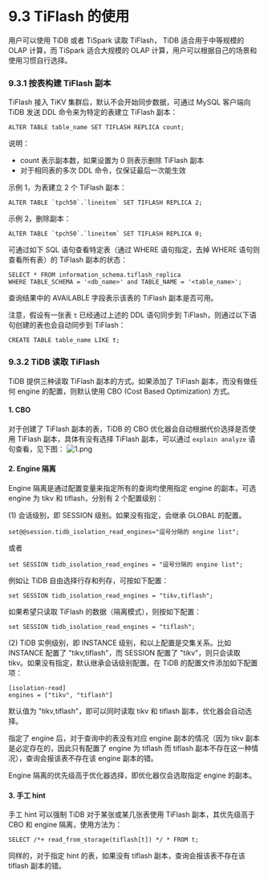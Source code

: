 # 9.3 TiFlash 的使用
用户可以使用 TiDB 或者 TiSpark 读取 TiFlash， TiDB 适合用于中等规模的 OLAP 计算，而 TiSpark 适合大规模的 OLAP 计算，用户可以根据自己的场景和使用习惯自行选择。

### 9.3.1 按表构建 TiFlash 副本
TiFlash 接入 TiKV 集群后，默认不会开始同步数据，可通过 MySQL 客户端向 TiDB 发送 DDL 命令来为特定的表建立 TiFlash 副本：
```
ALTER TABLE table_name SET TIFLASH REPLICA count; 
```
说明：
* count 表示副本数，如果设置为 0 则表示删除 TiFlash 副本
* 对于相同表的多次 DDL 命令，仅保证最后一次能生效

示例 1，为表建立 2 个 TiFlash 副本：
```
ALTER TABLE `tpch50`.`lineitem` SET TIFLASH REPLICA 2;
```

示例 2，删除副本：
```
ALTER TABLE `tpch50`.`lineitem` SET TIFLASH REPLICA 0;
```

可通过如下 SQL 语句查看特定表（通过 WHERE 语句指定，去掉 WHERE 语句则查看所有表）的 TiFlash 副本的状态：
```
SELECT * FROM information_schema.tiflash_replica
WHERE TABLE_SCHEMA = '<db_name>' and TABLE_NAME = '<table_name>';
```
查询结果中的 AVAILABLE 字段表示该表的 TiFlash 副本是否可用。

注意，假设有一张表 `t` 已经通过上述的 DDL 语句同步到 TiFlash，则通过以下语句创建的表也会自动同步到 TiFlash：
```
CREATE TABLE table_name LIKE t;
```

### 9.3.2 TiDB 读取 TiFlash
TiDB 提供三种读取 TiFlash 副本的方式。如果添加了 TiFlash 副本，而没有做任何 engine 的配置，则默认使用 CBO (Cost Based Optimization) 方式。

#### 1. CBO
对于创建了 TiFlash 副本的表，TiDB 的 CBO 优化器会自动根据代价选择是否使用 TiFlash 副本，具体有没有选择 TiFlash 副本，可以通过 `explain analyze` 语句查看，见下图：
![1.png](res/session1/chapter9/tiflash-in-action/1.png)


#### 2. Engine 隔离
Engine 隔离是通过配置变量来指定所有的查询均使用指定 engine 的副本，可选 engine 为 tikv 和 tiflash，分别有 2 个配置级别：

(1) 会话级别，即 SESSION 级别。如果没有指定，会继承 GLOBAL 的配置。

```
set@@session.tidb_isolation_read_engines="逗号分隔的 engine list";
```
或者
```
set SESSION tidb_isolation_read_engines = "逗号分隔的 engine list";
```

例如让 TiDB 自由选择行存和列存，可按如下配置：
```
set SESSION tidb_isolation_read_engines = "tikv,tiflash";
```

如果希望只读取 TiFlash 的数据（隔离模式），则按如下配置：
```
set SESSION tidb_isolation_read_engines = "tiflash";
```

(2) TiDB 实例级别，即 INSTANCE 级别，和以上配置是交集关系。比如 INSTANCE 配置了 "tikv,tiflash"，而 SESSION 配置了 "tikv"，则只会读取 tikv。如果没有指定，默认继承会话级别配置。在 TiDB 的配置文件添加如下配置项：
```
[isolation-read]
engines = ["tikv", "tiflash"]
```

默认值为 "tikv,tiflash"，即可以同时读取 tikv 和 tiflash 副本，优化器会自动选择。

指定了 engine 后，对于查询中的表没有对应 engine 副本的情况（因为 tikv 副本是必定存在的，因此只有配置了 engine 为 tiflash 而 tiflash 副本不存在这一种情况），查询会报该表不存在该 engine 副本的错。

Engine 隔离的优先级高于优化器选择，即优化器仅会选取指定 engine 的副本。

#### 3. 手工 hint
手工 hint 可以强制 TiDB 对于某张或某几张表使用 TiFlash 副本，其优先级高于 CBO 和 engine 隔离，使用方法为：
```
SELECT /*+ read_from_storage(tiflash[t]) */ * FROM t;
```

同样的，对于指定 hint 的表，如果没有 tiflash 副本，查询会报该表不存在该 tiflash 副本的错。

